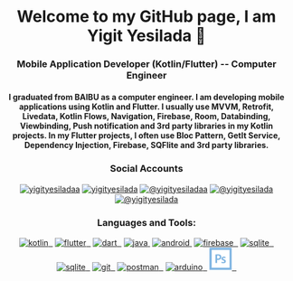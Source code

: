 <h1 align="center">Welcome to my GitHub page, I am Yigit Yesilada 👋</h1>
<h3 align="center">Mobile Application Developer (Kotlin/Flutter) -- Computer Engineer</h3>
<h4 align="center">I graduated from BAIBU as a computer engineer. I am developing mobile applications using Kotlin and Flutter. 
I usually use MVVM, Retrofit, Livedata, Kotlin Flows, Navigation, Firebase, Room, Databinding, Viewbinding, Push notification and 3rd party libraries in my Kotlin projects. In my Flutter projects, I often use Bloc Pattern, GetIt Service, Dependency Injection, Firebase, SQFlite and 3rd party libraries.
</h4>

<h3 align="center">Social Accounts</h3>
<p align="center">
<a href="https://linkedin.com/in/yigityesiladaa" target="blank"><img align="center" src="https://raw.githubusercontent.com/rahuldkjain/github-profile-readme-generator/master/src/images/icons/Social/linked-in-alt.svg" alt="yigityesiladaa" height="30" width="40" /></a>
<a href="https://instagram.com/yigityesilada" target="blank"><img align="center" src="https://raw.githubusercontent.com/rahuldkjain/github-profile-readme-generator/master/src/images/icons/Social/instagram.svg" alt="yigityesilada" height="30" width="40" /></a>
<a href="https://twitter.com/yigityesiladaa" target="blank"><img align="center" src="https://raw.githubusercontent.com/rahuldkjain/github-profile-readme-generator/master/src/images/icons/Social/twitter.svg" alt="@yigityesiladaa" height="30" width="40" /></a>
<a href="https://medium.com/@yigityesilada" target="blank"><img align="center" src="https://raw.githubusercontent.com/rahuldkjain/github-profile-readme-generator/master/src/images/icons/Social/medium.svg" alt="@yigityesilada" height="30" width="40" /></a>
  <a href="https://mail.google.com/mail/?view=cm&source=mailto&to=yy.yesilada@gmail.com" target="blank"><img align="center" src="https://www.vectorlogo.zone/logos/gmail/gmail-icon.svg" alt="@yigityesilada" height="30" width="40" /></a>
</p>

<h3 align="center">Languages and Tools:</h3>
<p align="center">
<a href="https://kotlinlang.org" target="_blank" rel="noreferrer"> <img src="https://www.vectorlogo.zone/logos/kotlinlang/kotlinlang-icon.svg" alt="kotlin" width="40" height="40"/>&nbsp;&nbsp;</a>
<a href="https://flutter.dev" target="_blank" rel="noreferrer"> <img src="https://www.vectorlogo.zone/logos/flutterio/flutterio-icon.svg" alt="flutter" width="40" height="40"/>&nbsp;&nbsp;</a>
<a href="https://dart.dev" target="_blank" rel="noreferrer"> <img src="https://www.vectorlogo.zone/logos/dartlang/dartlang-icon.svg" alt="dart" width="40" height="40"/>&nbsp;&nbsp;</a> 
<a href="https://www.java.com/en/" target="_blank" rel="noreferrer"> <img src="https://www.vectorlogo.zone/logos/java/java-icon.svg" alt="java" width="50" height="50"/>&nbsp;</a>
<a href="https://www.android.com/" target="_blank" rel="noreferrer"> <img src="https://www.vectorlogo.zone/logos/android/android-official.svg" alt="android" width="40" height="40"/>&nbsp;</a>
<a href="https://firebase.google.com/" target="_blank" rel="noreferrer"> <img src="https://www.vectorlogo.zone/logos/firebase/firebase-icon.svg" alt="firebase" width="40" height="40"/>&nbsp;&nbsp;</a>
<a href="https://www.sqlite.org/" target="_blank" rel="noreferrer"> <img src="https://www.vectorlogo.zone/logos/sqlite/sqlite-icon.svg" alt="sqlite" width="40" height="40"/>&nbsp;&nbsp;</a>
<a href="https://www.json.org/" target="_blank" rel="noreferrer"> <img src="https://www.vectorlogo.zone/logos/json/json-icon.svg" alt="sqlite" width="40" height="40"/>&nbsp;&nbsp;</a>
<a href="https://git-scm.com/" target="_blank" rel="noreferrer"> <img src="https://www.vectorlogo.zone/logos/git-scm/git-scm-icon.svg" alt="git" width="40" height="40"/>&nbsp;&nbsp;</a>
<a href="https://postman.com" target="_blank" rel="noreferrer"> <img src="https://www.vectorlogo.zone/logos/getpostman/getpostman-icon.svg" alt="postman" width="40" height="40"/>&nbsp;&nbsp;</a>
<a href="https://www.arduino.cc/" target="_blank" rel="noreferrer"> <img src="https://cdn.worldvectorlogo.com/logos/arduino-1.svg" alt="arduino" width="40" height="40"/>&nbsp;&nbsp;</a> 
<a href="https://www.photoshop.com/en" target="_blank" rel="noreferrer"> <img src="https://raw.githubusercontent.com/devicons/devicon/master/icons/photoshop/photoshop-line.svg" alt="photoshop" width="40" height="40"/>&nbsp;&nbsp;</a>
</p>
